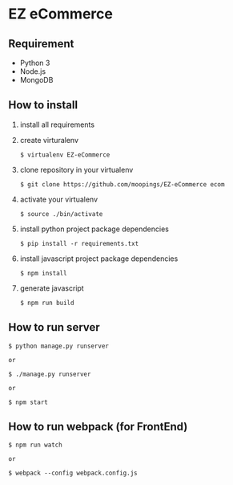 # EZ eCommerce

## Requirement
- Python 3
- Node.js
- MongoDB

## How to install

1. install all requirements

2. create virturalenv
    ```
    $ virtualenv EZ-eCommerce
    ```

3. clone repository in your virtualenv
    ```
    $ git clone https://github.com/moopings/EZ-eCommerce ecom
    ```

4. activate your virtualenv
    ```
    $ source ./bin/activate
    ```

5. install python project package dependencies
    ```
    $ pip install -r requirements.txt
    ```

6. install javascript project package dependencies
    ```
    $ npm install
    ```

7. generate javascript
    ```
    $ npm run build
    ```

## How to run server

  ```
  $ python manage.py runserver

  or

  $ ./manage.py runserver

  or

  $ npm start
  ```

## How to run webpack (for FrontEnd)
  ```
  $ npm run watch

  or

  $ webpack --config webpack.config.js
  ```
